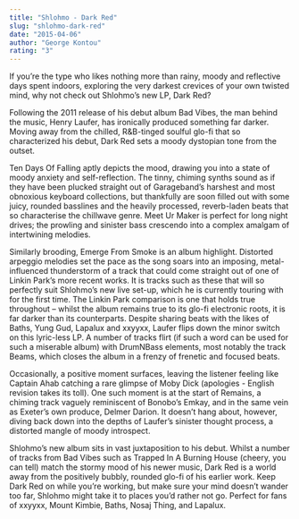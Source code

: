 ```yaml
---
title: "Shlohmo - Dark Red"
slug: "shlohmo-dark-red"
date: "2015-04-06"
author: "George Kontou"
rating: "3"
---
```


If you’re the type who likes nothing more than rainy, moody and reflective days spent indoors, exploring the very darkest crevices of your own twisted mind, why not check out Shlohmo’s new LP, Dark Red?

Following the 2011 release of his debut album Bad Vibes, the man behind the music, Henry Laufer, has ironically produced something far darker. Moving away from the chilled, R&B-tinged soulful glo-fi that so characterized his debut, Dark Red sets a moody dystopian tone from the outset.

Ten Days Of Falling aptly depicts the mood, drawing you into a state of moody anxiety and self-reflection. The tinny, chiming synths sound as if they have been plucked straight out of Garageband’s harshest and most obnoxious keyboard collections, but thankfully are soon filled out with some juicy, rounded basslines and the heavily processed, reverb-laden beats that so characterise the chillwave genre. Meet Ur Maker is perfect for long night drives; the prowling and sinister bass crescendo into a complex amalgam of intertwining melodies.

Similarly brooding, Emerge From Smoke is an album highlight. Distorted arpeggio melodies set the pace as the song soars into an imposing, metal-influenced thunderstorm of a track that could come straight out of one of Linkin Park’s more recent works. It is tracks such as these that will so perfectly suit Shlohmo’s new live set-up, which he is currently touring with for the first time. The Linkin Park comparison is one that holds true throughout – whilst the album remains true to its glo-fi electronic roots, it is far darker than its counterparts. Despite sharing beats with the likes of Baths, Yung Gud, Lapalux and xxyyxx, Laufer flips down the minor switch on this lyric-less LP. A number of tracks flirt (if such a word can be used for such a miserable album) with DrumNBass elements, most notably the track Beams, which closes the album in a frenzy of frenetic and focused beats.

Occasionally, a positive moment surfaces, leaving the listener feeling like Captain Ahab catching a rare glimpse of Moby Dick (apologies - English revision takes its toll). One such moment is at the start of Remains, a chiming track vaguely reminiscent of Bonobo’s Emkay, and in the same vein as Exeter’s own produce, Delmer Darion. It doesn’t hang about, however, diving back down into the depths of Laufer’s sinister thought process, a distorted mangle of moody introspect.

Shlohmo’s new album sits in vast juxtaposition to his debut. Whilst a number of tracks from Bad Vibes such as Trapped In A Burning House (cheery, you can tell) match the stormy mood of his newer music, Dark Red is a world away from the positively bubbly, rounded glo-fi of his earlier work. Keep Dark Red on while you’re working, but make sure your mind doesn’t wander too far, Shlohmo might take it to places you’d rather not go. Perfect for fans of xxyyxx, Mount Kimbie, Baths, Nosaj Thing, and Lapalux.
